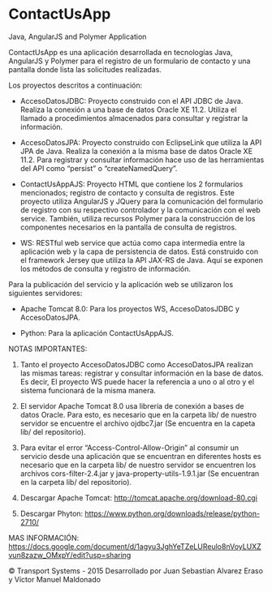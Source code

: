 # ContactUsApp

Java, AngularJS and Polymer Application

ContactUsApp es una aplicación desarrollada en tecnologías Java, AngularJS y Polymer para el registro de un formulario de contacto y una pantalla donde lista las solicitudes realizadas.

Los proyectos descritos a continuación:

-	AccesoDatosJDBC: Proyecto construido con el API JDBC de Java. Realiza la conexión a una base de datos Oracle XE 11.2. Utiliza el llamado a procedimientos almacenados para consultar y registrar la información.

-	AccesoDatosJPA: Proyecto construido con EclipseLink que utiliza la API JPA de Java. Realiza la conexión a la misma base de datos Oracle XE 11.2. Para registrar y consultar información hace uso de las herramientas del API como “persist” o “createNamedQuery”.

-	ContactUsAppAJS: Proyecto HTML que contiene los 2 formularios mencionados; registro de contacto y consulta de registros. Este proyecto utiliza AngularJS y JQuery para la comunicación del formulario de registro con su respectivo controlador y la comunicación con el web service. También, utiliza recursos Polymer para la construcción de los componentes necesarios en la pantalla de consulta de registros.

-	WS: RESTful web service que actúa como capa intermedia entre la aplicación web y la capa de persistencia de datos. Está construido con el framework Jersey que utiliza la API JAX-RS de Java. Aquí se exponen los métodos de consulta y registro de información.

Para la publicación del servicio y la aplicación web se utilizaron los siguientes servidores:
-	Apache Tomcat 8.0: Para los proyectos WS, AccesoDatosJDBC y AccesoDatosJPA.

-	Python: Para la aplicación ContactUsAppAJS.

NOTAS IMPORTANTES:

1.	Tanto el proyecto AccesoDatosJDBC como AccesoDatosJPA realizan las mismas tareas: registrar y consultar información en la base de datos. Es decir, El proyecto WS puede hacer la referencia a uno o al otro y el sistema funcionará de la misma manera.

2.	El servidor Apache Tomcat 8.0 usa librería de conexión a bases de datos Oracle. Para esto, es necesario que en la carpeta lib/ de nuestro servidor se encuentre el archivo ojdbc7.jar (Se encuentra en la capeta lib/ del repositorio).

3.	Para evitar el error “Access-Control-Allow-Origin” al consumir un servicio desde una aplicación que se encuentran en diferentes hosts es necesario que en la carpeta lib/ de nuestro servidor se encuentren los archivos cors-filter-2.4.jar y java-property-utils-1.9.1.jar (Se encuentran en la carpeta lib/ del repositorio).

4.	Descargar Apache Tomcat: http://tomcat.apache.org/download-80.cgi 

5.	Descargar Phyton: https://www.python.org/downloads/release/python-2710/ 

MAS INFORMACIÓN: https://docs.google.com/document/d/1agyu3JghYeTZeLUReulo8nVoyLUXZvun8zazw_OMxpY/edit?usp=sharing 

© Transport Systems - 2015
Desarrollado por Juan Sebastian Alvarez Eraso y Víctor Manuel Maldonado
